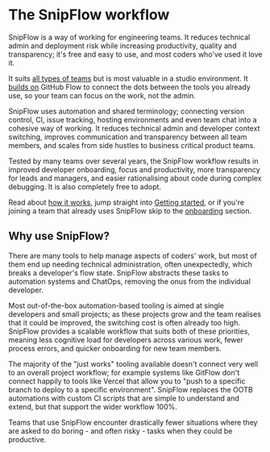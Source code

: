 # The SnipFlow workflow

SnipFlow is a way of working for engineering teams. It reduces technical admin and deployment risk while increasing productivity, quality and transparency; it's free and easy to use, and most coders who've used it love it.

It suits [all types of teams](./who-for.md) but is most valuable in a studio environment. It [builds on](./what-its-not.html#differences-from-githubflow.md) GitHub Flow to connect the dots between the tools you already use, so your team can focus on the work, not the admin.

SnipFlow uses automation and shared terminology; connecting version control, CI, issue tracking, hosting environments and even team chat into a cohesive way of working. It reduces technical admin and developer context switching, improves communication and transparency between all team members, and scales from side hustles to business critical product teams.

Tested by many teams over several years, the SnipFlow workflow results in improved developer onboarding, focus and productivity, more transparency for leads and managers, and easier rationalising about code during complex debugging. It is also completely free to adopt.

Read about [how it works](./how-it-works.md), jump straight into [Getting started](getting-started.md), or if you're joining a team that already uses SnipFlow skip to the [onboarding](./getting-started.md#onboarding) section.

## Why use SnipFlow?

There are many tools to help manage aspects of coders' work, but most of them end up needing technical administration, often unexpectedly, which breaks a developer's flow state. SnipFlow abstracts these tasks to automation systems and ChatOps, removing the onus from the individual developer.

Most out-of-the-box automation-based tooling is aimed at single developers and small projects; as these projects grow and the team realises that it could be improved, the switching cost is often already too high. SnipFlow provides a scalable workflow that suits both of these priorities, meaning less cognitive load for developers across various work, fewer process errors, and quicker onboarding for new team members.

The majority of the "just works" tooling available doesn't connect very well to an overall project workflow; for example systems like GitFlow don't connect happily to tools like Vercel that allow you to "push to a specific branch to deploy to a specific environment". SnipFlow replaces the OOTB automations with custom CI scripts that are simple to understand and extend, but that support the wider workflow 100%.

Teams that use SnipFlow encounter drastically fewer situations where they are asked to do boring - and often risky - tasks when they could be productive.
